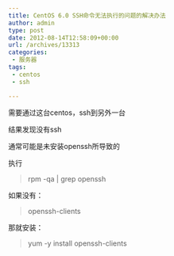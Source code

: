 ```yaml
---
title: CentOS 6.0 SSH命令无法执行的问题的解决办法
author: admin
type: post
date: 2012-08-14T12:58:09+00:00
url: /archives/13313
categories:
 - 服务器
tags:
 - centos
 - ssh

---
```

需要通过这台centos，ssh到另外一台

结果发现没有ssh

通常可能是未安装openssh所导致的

执行

> rpm -qa | grep openssh

如果没有：

> openssh-clients

那就安装：

>

> yum -y install openssh-clients
>